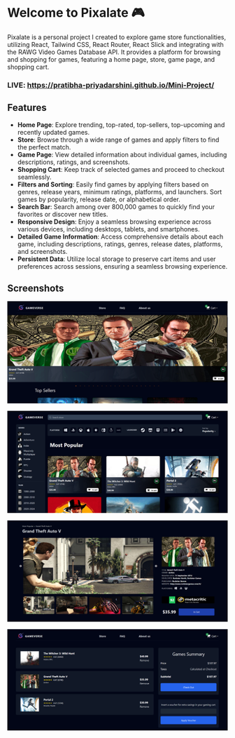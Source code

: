 # Welcome to Pixalate 🎮
Pixalate is a personal project I created to explore game store functionalities, utilizing React, Tailwind CSS, React Router, React Slick and integrating with the RAWG Video Games Database API. It provides a platform for browsing and shopping for games, featuring a home page, store, game page, and shopping cart.
### LIVE: https://pratibha-priyadarshini.github.io/Mini-Project/
## Features
-  **Home Page**: Explore trending, top-rated, top-sellers, top-upcoming and recently updated games.
- 	**Store**: Browse through a wide range of games and apply filters to find the perfect match.
- 	**Game Page**: View detailed information about individual games, including descriptions, ratings, and screenshots.
- 	**Shopping Cart**: Keep track of selected games and proceed to checkout seamlessly.
- 	**Filters and Sorting**: Easily find games by applying filters based on genres, release years, minimum ratings, platforms, and launchers. Sort games by popularity, release date, or alphabetical order.
- 	**Search Bar**: Search among over 800,000 games to quickly find your favorites or discover new titles.
- 	**Responsive Design**: Enjoy a seamless browsing experience across various devices, including desktops, tablets, and smartphones.
- 	**Detailed Game Information**: Access comprehensive details about each game, including descriptions, ratings, genres, release dates, platforms, and screenshots.
- 	**Persistent Data**: Utilize local storage to preserve cart items and user preferences across sessions, ensuring a seamless browsing experience.
## Screenshots
![cv maker app preview](presentation-images/home-page-desktop.png)

![cv maker app preview](presentation-images/store-page-desktop.png)

![cv maker app preview](presentation-images/game-page-desktop.png)

![cv maker app preview](presentation-images/cart-desktop.png)
